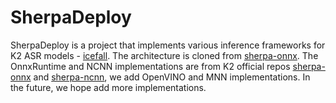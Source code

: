 # SherpaDeploy

SherpaDeploy is a project that implements various inference frameworks for K2 ASR models - [icefall](https://github.com/k2-fsa/icefall). The architecture is cloned from [sherpa-onnx](https://github.com/k2-fsa/sherpa-onnx). 
The OnnxRuntime and NCNN implementations are from K2 official repos [sherpa-onnx](https://github.com/k2-fsa/sherpa-onnx) and [sherpa-ncnn](https://github.com/k2-fsa/sherpa-ncnn), we add OpenVINO and MNN implementations. In the future, we hope add more implementations.

